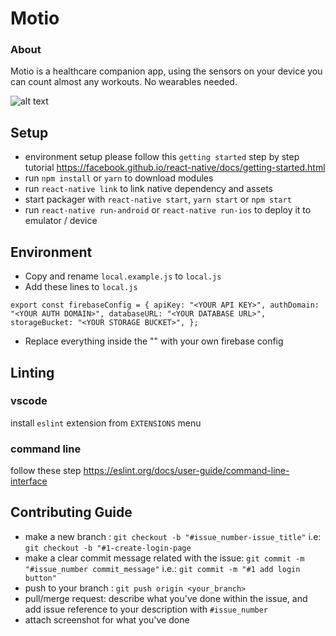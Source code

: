 # Motio

### About

Motio is a healthcare companion app, using the sensors on your device you can count almost any workouts. No wearables needed.

![alt text](https://i.imgur.com/kHYGeuS.png)

## Setup

- environment setup please follow this `getting started` step by step tutorial https://facebook.github.io/react-native/docs/getting-started.html
- run `npm install` or `yarn` to download modules
- run `react-native link` to link native dependency and assets
- start packager with `react-native start`, `yarn start` or `npm start`
- run `react-native run-android` or `react-native run-ios` to deploy it to emulator / device

## Environment 

- Copy and rename `local.example.js` to `local.js`
- Add these lines to `local.js` 

`
export const firebaseConfig = {
    apiKey: "<YOUR API KEY>",
    authDomain: "<YOUR AUTH DOMAIN>",
    databaseURL: "<YOUR DATABASE URL>",
    storageBucket: "<YOUR STORAGE BUCKET>",
};
` 
- Replace everything inside the "" with your own firebase config 

## Linting

### vscode
install `eslint` extension from `EXTENSIONS` menu

### command line
follow these step https://eslint.org/docs/user-guide/command-line-interface

## Contributing Guide

- make a new branch : `git checkout -b "#issue_number-issue_title"` i.e: `git checkout -b "#1-create-login-page`
- make a clear commit message related with the issue: `git commit -m "#issue_number commit_message"` i.e.: `git commit -m "#1 add login button"`
- push to your branch : `git push origin <your_branch>`
- pull/merge request: describe what you've done within the issue, and add issue reference to your description with `#issue_number`
- attach screenshot for what you've done
